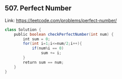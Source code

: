 ## 507. Perfect Number
Link: https://leetcode.com/problems/perfect-number/

```java
class Solution {
    public boolean checkPerfectNumber(int num) {
        int sum = 0;
        for(int i=1;i<=num/2;i++){
            if(num%i == 0)
                sum += i;
        }
        return sum == num;
    }
}
```
